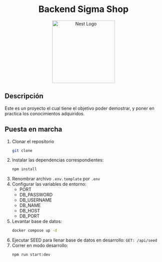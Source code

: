 <h1 align="center">Backend Sigma Shop</h1>

<p align="center">
  <a href="http://nestjs.com/" target="blank"><img src="https://nestjs.com/img/logo-small.svg" width="200" alt="Nest Logo" /></a>
</p>

## Descripción

Este es un proyecto el cual tiene el objetivo poder demostrar, y poner en practica los conocimientos adquiridos.

## Puesta en marcha

1. Clonar el repositorio
   ```bash
   git clone
   ```
2. Instalar las dependencias correspondientes:
   ```bash
   npm install
   ```
3. Renombrar archivo `.env.template` por `.env`
4. Configurar las variables de entorno:
   - PORT
   - DB_PASSWORD
   - DB_USERNAME
   - DB_NAME
   - DB_HOST
   - DB_PORT
5. Levantar base de datos:
   ```bash
   docker compose up -d
   ```
6. Ejecutar SEED para llenar base de datos en desarrollo:
   `GET: /api/seed`
7. Correr en modo desarrollo:
   ```bash
   npm run start:dev
   ```
